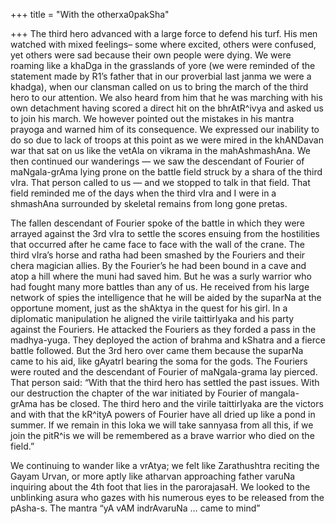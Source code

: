 +++
title = "With the otherxa0pakSha"

+++
The third hero advanced with a large force to defend his turf. His men
watched with mixed feelings– some where excited, others were confused,
yet others were sad because their own people were dying. We were roaming
like a khaDga in the grasslands of yore (we were reminded of the
statement made by R1’s father that in our proverbial last janma we were
a khadga), when our clansman called on us to bring the march of the
third hero to our attention. We also heard from him that he was marching
with his own detachment having scored a direct hit on the bhrAtR^ivya
and asked us to join his march. We however pointed out the mistakes in
his mantra prayoga and warned him of its consequence. We expressed our
inability to do so due to lack of troops at this point as we were mired
in the khANDavan war that sat on us like the vetAla on vikrama in the
mahAshmashAna. We then continued our wanderings — we saw the descendant
of Fourier of maNgala-grAma lying prone on the battle field struck by a
shara of the third vIra. That person called to us — and we stopped to
talk in that field. That field reminded me of the days when the third
vIra and I were in a shmashAna surrounded by skeletal remains from long
gone pretas.

The fallen descendant of Fourier spoke of the battle in which they were
arrayed against the 3rd vIra to settle the scores ensuing from the
hostilities that occurred after he came face to face with the wall of
the crane. The third vIra’s horse and ratha had been smashed by the
Fouriers and their chera magician allies. By the Fourier’s he had been
bound in a cave and atop a hill where the muni had saved him. But he was
a surly warrior who had fought many more battles than any of us. He
received from his large network of spies the intelligence that he will
be aided by the suparNa at the opportune moment, just as the shAktya in
the quest for his girl. In a diplomatic manipulation he aligned the
virile taittirIyaka and his party against the Fouriers. He attacked the
Fouriers as they forded a pass in the madhya-yuga. They deployed the
action of brahma and kShatra and a fierce battle followed. But the 3rd
hero over came them because the suparNa came to his aid, like gAyatrI
bearing the soma for the gods. The Fouriers were routed and the
descendant of Fourier of maNgala-grama lay pierced. That person said:
“With that the third hero has settled the past issues. With our
destruction the chapter of the war initiated by Fourier of mangala-grAma
has be closed. The third hero and the virile taittirIyaka are the
victors and with that the kR^ityA powers of Fourier have all dried up
like a pond in summer. If we remain in this loka we will take sannyasa
from all this, if we join the pitR^is we will be remembered as a brave
warrior who died on the field.”

We continuing to wander like a vrAtya; we felt like Zarathushtra
reciting the Gayam Urvan, or more aptly like atharvan approaching father
varuNa inquiring about the 4th foot that lies in the parorajasaH. We
looked to the unblinking asura who gazes with his numerous eyes to be
released from the pAsha-s. The mantra “yA vAM indrAvaruNa … came to
mind”

